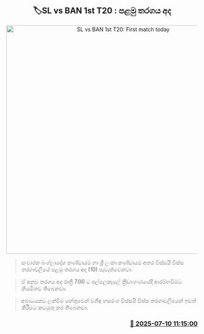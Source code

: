 <p align='center'><b><h2 align='center' title='SL vs BAN 1st T20: First match today'>🏷SL vs BAN 1st T20 : පළමු තරගය අද</h2></b></p>
<p align='center'><img src='https://helakuru.sgp1.cdn.digitaloceanspaces.com/esana/images/lib/sl-vs-ban-2nd-t20.jpg' width='600' alt='SL vs BAN 1st T20: First match today'></p>

> සංචාරක බංග්ලාදේශ කණ්ඩායම හා ශ්‍රී ලංකා කණ්ඩායම අතර විස්සයි විස්ස තරගාවලියේ පළමු තරගය අද (10) පැවැත්වෙනවා.

> ඒ අනුව තරගය අද රාත්‍රී 7.00 ට පල්ලෙකැලේ ක්‍රීඩාංගණයේදී ආරම්භවීමට නියමිතව තිබෙනවා.

> අබාධයකට ලක්වීම හේතුවෙන් වනිඳු හසරංග විස්සයි විස්ස තරගාවලියෙන් ඉවත් කිරීමට කටයුතු කර තිබෙනවා.



<h3 align='right'><a href='https://www.helakuru.lk/esana/p/111750/'>📅 2025-07-10 11:15:00</a></h3>
